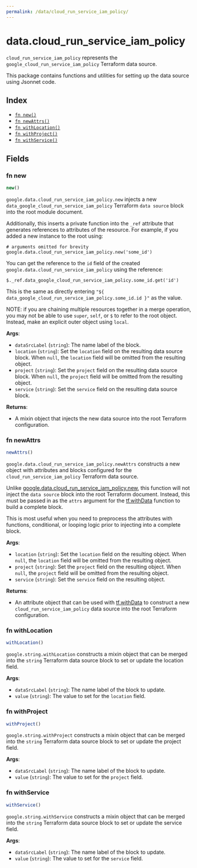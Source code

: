 ```yaml
---
permalink: /data/cloud_run_service_iam_policy/
---
```


# data.cloud_run_service_iam_policy

`cloud_run_service_iam_policy` represents the `google_cloud_run_service_iam_policy` Terraform data source.



This package contains functions and utilities for setting up the data source using Jsonnet code.


## Index

* [`fn new()`](#fn-new)
* [`fn newAttrs()`](#fn-newattrs)
* [`fn withLocation()`](#fn-withlocation)
* [`fn withProject()`](#fn-withproject)
* [`fn withService()`](#fn-withservice)

## Fields

### fn new

```ts
new()
```


`google.data.cloud_run_service_iam_policy.new` injects a new `data_google_cloud_run_service_iam_policy` Terraform `data source`
block into the root module document.

Additionally, this inserts a private function into the `_ref` attribute that generates references to attributes of the
resource. For example, if you added a new instance to the root using:

    # arguments omitted for brevity
    google.data.cloud_run_service_iam_policy.new('some_id')

You can get the reference to the `id` field of the created `google.data.cloud_run_service_iam_policy` using the reference:

    $._ref.data_google_cloud_run_service_iam_policy.some_id.get('id')

This is the same as directly entering `"${ data_google_cloud_run_service_iam_policy.some_id.id }"` as the value.

NOTE: if you are chaining multiple resources together in a merge operation, you may not be able to use `super`, `self`,
or `$` to refer to the root object. Instead, make an explicit outer object using `local`.

**Args**:
  - `dataSrcLabel` (`string`): The name label of the block.
  - `location` (`string`): Set the `location` field on the resulting data source block. When `null`, the `location` field will be omitted from the resulting object.
  - `project` (`string`): Set the `project` field on the resulting data source block. When `null`, the `project` field will be omitted from the resulting object.
  - `service` (`string`): Set the `service` field on the resulting data source block.

**Returns**:
- A mixin object that injects the new data source into the root Terraform configuration.


### fn newAttrs

```ts
newAttrs()
```


`google.data.cloud_run_service_iam_policy.newAttrs` constructs a new object with attributes and blocks configured for the `cloud_run_service_iam_policy`
Terraform data source.

Unlike [google.data.cloud_run_service_iam_policy.new](#fn-new), this function will not inject the `data source`
block into the root Terraform document. Instead, this must be passed in as the `attrs` argument for the
[tf.withData](https://github.com/tf-libsonnet/core/tree/main/docs#fn-withdata) function to build a complete block.

This is most useful when you need to preprocess the attributes with functions, conditional, or looping logic prior to
injecting into a complete block.

**Args**:
  - `location` (`string`): Set the `location` field on the resulting object. When `null`, the `location` field will be omitted from the resulting object.
  - `project` (`string`): Set the `project` field on the resulting object. When `null`, the `project` field will be omitted from the resulting object.
  - `service` (`string`): Set the `service` field on the resulting object.

**Returns**:
  - An attribute object that can be used with [tf.withData](https://github.com/tf-libsonnet/core/tree/main/docs#fn-withdata) to construct a new `cloud_run_service_iam_policy` data source into the root Terraform configuration.


### fn withLocation

```ts
withLocation()
```

`google.string.withLocation` constructs a mixin object that can be merged into the `string`
Terraform data source block to set or update the location field.



**Args**:
  - `dataSrcLabel` (`string`): The name label of the block to update.
  - `value` (`string`): The value to set for the `location` field.


### fn withProject

```ts
withProject()
```

`google.string.withProject` constructs a mixin object that can be merged into the `string`
Terraform data source block to set or update the project field.



**Args**:
  - `dataSrcLabel` (`string`): The name label of the block to update.
  - `value` (`string`): The value to set for the `project` field.


### fn withService

```ts
withService()
```

`google.string.withService` constructs a mixin object that can be merged into the `string`
Terraform data source block to set or update the service field.



**Args**:
  - `dataSrcLabel` (`string`): The name label of the block to update.
  - `value` (`string`): The value to set for the `service` field.
